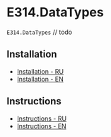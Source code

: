 # E314.DataTypes

`E314.DataTypes` // todo

## Installation

- [Installation - RU](UPM/Documentation~/installation-ru.md)
- [Installation - EN](UPM/Documentation~/installation-en.md)

## Instructions

- [Instructions - RU](UPM/Documentation~/instructions-ru.md)
- [Instructions - EN](UPM/Documentation~/instructions-en.md)
